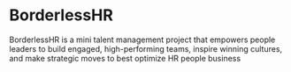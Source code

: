 # BorderlessHR
BorderlessHR is a mini talent management project that empowers people leaders to build engaged, high-performing teams, inspire winning cultures, and make strategic moves to best optimize HR people business
